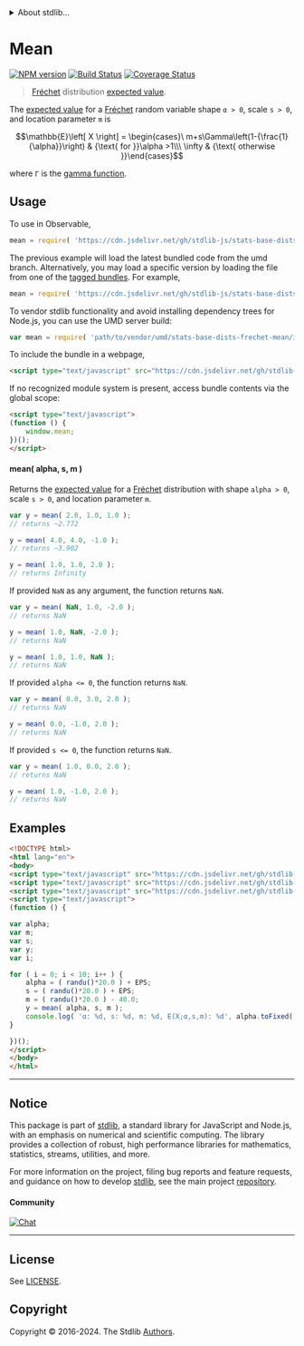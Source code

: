 <!--

@license Apache-2.0

Copyright (c) 2018 The Stdlib Authors.

Licensed under the Apache License, Version 2.0 (the "License");
you may not use this file except in compliance with the License.
You may obtain a copy of the License at

   http://www.apache.org/licenses/LICENSE-2.0

Unless required by applicable law or agreed to in writing, software
distributed under the License is distributed on an "AS IS" BASIS,
WITHOUT WARRANTIES OR CONDITIONS OF ANY KIND, either express or implied.
See the License for the specific language governing permissions and
limitations under the License.

-->


<details>
  <summary>
    About stdlib...
  </summary>
  <p>We believe in a future in which the web is a preferred environment for numerical computation. To help realize this future, we've built stdlib. stdlib is a standard library, with an emphasis on numerical and scientific computation, written in JavaScript (and C) for execution in browsers and in Node.js.</p>
  <p>The library is fully decomposable, being architected in such a way that you can swap out and mix and match APIs and functionality to cater to your exact preferences and use cases.</p>
  <p>When you use stdlib, you can be absolutely certain that you are using the most thorough, rigorous, well-written, studied, documented, tested, measured, and high-quality code out there.</p>
  <p>To join us in bringing numerical computing to the web, get started by checking us out on <a href="https://github.com/stdlib-js/stdlib">GitHub</a>, and please consider <a href="https://opencollective.com/stdlib">financially supporting stdlib</a>. We greatly appreciate your continued support!</p>
</details>

# Mean

[![NPM version][npm-image]][npm-url] [![Build Status][test-image]][test-url] [![Coverage Status][coverage-image]][coverage-url] <!-- [![dependencies][dependencies-image]][dependencies-url] -->

> [Fréchet][frechet-distribution] distribution [expected value][mean].

<!-- Section to include introductory text. Make sure to keep an empty line after the intro `section` element and another before the `/section` close. -->

<section class="intro">

The [expected value][mean] for a [Fréchet][frechet-distribution] random variable shape `α > 0`, scale `s > 0`, and location parameter `m` is

<!-- <equation class="equation" label="eq:frechet_mean" align="center" raw="\mathbb{E}\left[ X \right] = \begin{cases}\ m+s\Gamma\left(1-{\frac{1}{\alpha}}\right) & {\text{ for }}\alpha >1\\\ \infty & {\text{ otherwise }}\end{cases}" alt="Expected value for a Fréchet distribution."> -->

```math
\mathbb{E}\left[ X \right] = \begin{cases}\ m+s\Gamma\left(1-{\frac{1}{\alpha}}\right) & {\text{ for }}\alpha >1\\\ \infty & {\text{ otherwise }}\end{cases}
```

<!-- <div class="equation" align="center" data-raw-text="\mathbb{E}\left[ X \right] = \begin{cases}\ m+s\Gamma\left(1-{\frac{1}{\alpha}}\right) &amp; {\text{ for }}\alpha &gt;1\\\ \infty &amp; {\text{ otherwise }}\end{cases}" data-equation="eq:frechet_mean">
    <img src="https://cdn.jsdelivr.net/gh/stdlib-js/stdlib@591cf9d5c3a0cd3c1ceec961e5c49d73a68374cb/lib/node_modules/@stdlib/stats/base/dists/frechet/mean/docs/img/equation_frechet_mean.svg" alt="Expected value for a Fréchet distribution.">
    <br>
</div> -->

<!-- </equation> -->

where `Γ` is the [gamma function][gamma-function].

</section>

<!-- /.intro -->

<!-- Package usage documentation. -->



<section class="usage">

## Usage

To use in Observable,

```javascript
mean = require( 'https://cdn.jsdelivr.net/gh/stdlib-js/stats-base-dists-frechet-mean@umd/browser.js' )
```
The previous example will load the latest bundled code from the umd branch. Alternatively, you may load a specific version by loading the file from one of the [tagged bundles](https://github.com/stdlib-js/stats-base-dists-frechet-mean/tags). For example,

```javascript
mean = require( 'https://cdn.jsdelivr.net/gh/stdlib-js/stats-base-dists-frechet-mean@v0.2.1-umd/browser.js' )
```

To vendor stdlib functionality and avoid installing dependency trees for Node.js, you can use the UMD server build:

```javascript
var mean = require( 'path/to/vendor/umd/stats-base-dists-frechet-mean/index.js' )
```

To include the bundle in a webpage,

```html
<script type="text/javascript" src="https://cdn.jsdelivr.net/gh/stdlib-js/stats-base-dists-frechet-mean@umd/browser.js"></script>
```

If no recognized module system is present, access bundle contents via the global scope:

```html
<script type="text/javascript">
(function () {
    window.mean;
})();
</script>
```

#### mean( alpha, s, m )

Returns the [expected value][mean] for a [Fréchet][frechet-distribution] distribution with shape `alpha > 0`, scale `s > 0`, and location parameter `m`.

```javascript
var y = mean( 2.0, 1.0, 1.0 );
// returns ~2.772

y = mean( 4.0, 4.0, -1.0 );
// returns ~3.902

y = mean( 1.0, 1.0, 2.0 );
// returns Infinity
```

If provided `NaN` as any argument, the function returns `NaN`.

```javascript
var y = mean( NaN, 1.0, -2.0 );
// returns NaN

y = mean( 1.0, NaN, -2.0 );
// returns NaN

y = mean( 1.0, 1.0, NaN );
// returns NaN
```

If provided `alpha <= 0`, the function returns `NaN`.

```javascript
var y = mean( 0.0, 3.0, 2.0 );
// returns NaN

y = mean( 0.0, -1.0, 2.0 );
// returns NaN
```

If provided `s <= 0`, the function returns `NaN`.

```javascript
var y = mean( 1.0, 0.0, 2.0 );
// returns NaN

y = mean( 1.0, -1.0, 2.0 );
// returns NaN
```

</section>

<!-- /.usage -->

<!-- Package usage notes. Make sure to keep an empty line after the `section` element and another before the `/section` close. -->

<section class="notes">

</section>

<!-- /.notes -->

<!-- Package usage examples. -->

<section class="examples">

## Examples

<!-- eslint no-undef: "error" -->

```html
<!DOCTYPE html>
<html lang="en">
<body>
<script type="text/javascript" src="https://cdn.jsdelivr.net/gh/stdlib-js/random-base-randu@umd/browser.js"></script>
<script type="text/javascript" src="https://cdn.jsdelivr.net/gh/stdlib-js/constants-float64-eps@umd/browser.js"></script>
<script type="text/javascript" src="https://cdn.jsdelivr.net/gh/stdlib-js/stats-base-dists-frechet-mean@umd/browser.js"></script>
<script type="text/javascript">
(function () {

var alpha;
var m;
var s;
var y;
var i;

for ( i = 0; i < 10; i++ ) {
    alpha = ( randu()*20.0 ) + EPS;
    s = ( randu()*20.0 ) + EPS;
    m = ( randu()*20.0 ) - 40.0;
    y = mean( alpha, s, m );
    console.log( 'α: %d, s: %d, m: %d, E(X;α,s,m): %d', alpha.toFixed( 4 ), s.toFixed( 4 ), m.toFixed( 4 ), y.toFixed( 4 ) );
}

})();
</script>
</body>
</html>
```

</section>

<!-- /.examples -->

<!-- Section to include cited references. If references are included, add a horizontal rule *before* the section. Make sure to keep an empty line after the `section` element and another before the `/section` close. -->

<section class="references">

</section>

<!-- /.references -->

<!-- Section for related `stdlib` packages. Do not manually edit this section, as it is automatically populated. -->

<section class="related">

</section>

<!-- /.related -->

<!-- Section for all links. Make sure to keep an empty line after the `section` element and another before the `/section` close. -->


<section class="main-repo" >

* * *

## Notice

This package is part of [stdlib][stdlib], a standard library for JavaScript and Node.js, with an emphasis on numerical and scientific computing. The library provides a collection of robust, high performance libraries for mathematics, statistics, streams, utilities, and more.

For more information on the project, filing bug reports and feature requests, and guidance on how to develop [stdlib][stdlib], see the main project [repository][stdlib].

#### Community

[![Chat][chat-image]][chat-url]

---

## License

See [LICENSE][stdlib-license].


## Copyright

Copyright &copy; 2016-2024. The Stdlib [Authors][stdlib-authors].

</section>

<!-- /.stdlib -->

<!-- Section for all links. Make sure to keep an empty line after the `section` element and another before the `/section` close. -->

<section class="links">

[npm-image]: http://img.shields.io/npm/v/@stdlib/stats-base-dists-frechet-mean.svg
[npm-url]: https://npmjs.org/package/@stdlib/stats-base-dists-frechet-mean

[test-image]: https://github.com/stdlib-js/stats-base-dists-frechet-mean/actions/workflows/test.yml/badge.svg?branch=v0.2.1
[test-url]: https://github.com/stdlib-js/stats-base-dists-frechet-mean/actions/workflows/test.yml?query=branch:v0.2.1

[coverage-image]: https://img.shields.io/codecov/c/github/stdlib-js/stats-base-dists-frechet-mean/main.svg
[coverage-url]: https://codecov.io/github/stdlib-js/stats-base-dists-frechet-mean?branch=main

<!--

[dependencies-image]: https://img.shields.io/david/stdlib-js/stats-base-dists-frechet-mean.svg
[dependencies-url]: https://david-dm.org/stdlib-js/stats-base-dists-frechet-mean/main

-->

[chat-image]: https://img.shields.io/gitter/room/stdlib-js/stdlib.svg
[chat-url]: https://app.gitter.im/#/room/#stdlib-js_stdlib:gitter.im

[stdlib]: https://github.com/stdlib-js/stdlib

[stdlib-authors]: https://github.com/stdlib-js/stdlib/graphs/contributors

[umd]: https://github.com/umdjs/umd
[es-module]: https://developer.mozilla.org/en-US/docs/Web/JavaScript/Guide/Modules

[deno-url]: https://github.com/stdlib-js/stats-base-dists-frechet-mean/tree/deno
[deno-readme]: https://github.com/stdlib-js/stats-base-dists-frechet-mean/blob/deno/README.md
[umd-url]: https://github.com/stdlib-js/stats-base-dists-frechet-mean/tree/umd
[umd-readme]: https://github.com/stdlib-js/stats-base-dists-frechet-mean/blob/umd/README.md
[esm-url]: https://github.com/stdlib-js/stats-base-dists-frechet-mean/tree/esm
[esm-readme]: https://github.com/stdlib-js/stats-base-dists-frechet-mean/blob/esm/README.md
[branches-url]: https://github.com/stdlib-js/stats-base-dists-frechet-mean/blob/main/branches.md

[stdlib-license]: https://raw.githubusercontent.com/stdlib-js/stats-base-dists-frechet-mean/main/LICENSE

[frechet-distribution]: https://en.wikipedia.org/wiki/Fr%C3%A9chet_distribution

[gamma-function]: https://en.wikipedia.org/wiki/Gamma_function

[mean]: https://en.wikipedia.org/wiki/Expected_value

</section>

<!-- /.links -->
